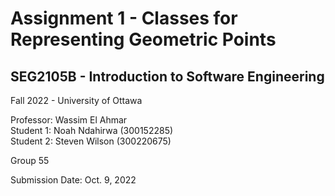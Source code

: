 
# Assignment 1 - Classes for Representing Geometric Points	
## SEG2105B - Introduction to Software Engineering 

Fall 2022 - University of Ottawa


Professor:  Wassim El Ahmar <br>
Student 1:  Noah Ndahirwa (300152285)<br>
Student 2: 	Steven Wilson (300220675)<br>

Group 55

Submission Date: Oct. 9, 2022
